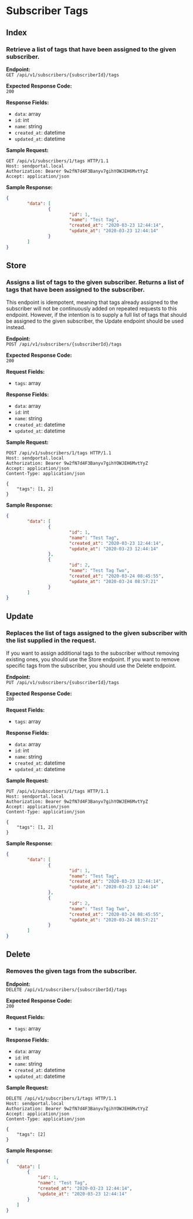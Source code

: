 # Subscriber Tags

## Index

### Retrieve a list of tags that have been assigned to the given subscriber.

**Endpoint:**  
`GET /api/v1/subscribers/{subscriberId}/tags`

**Expected Response Code:**  
`200`

**Response Fields:**
- `data`: array
- `id`: int
- `name`: string
- `created_at`: datetime
- `updated_at`: datetime

**Sample Request:**
```
GET /api/v1/subscribers/1/tags HTTP/1.1
Host: sendportal.local
Authorization: Bearer 9w2fN7d4F3Banyv7gihYOWJEH6MvtYyZ
Accept: application/json
```

**Sample Response:**
```json
{
        "data": [
                {
                        "id": 1,
                        "name": "Test Tag",
                        "created_at": "2020-03-23 12:44:14",
                        "update_at": "2020-03-23 12:44:14"
                }
        ]
}
```

## Store

### Assigns a list of tags to the given subscriber. Returns a list of tags that have been assigned to the subscriber.

This endpoint is idempotent, meaning that tags already assigned to the subscriber will not be continuously added on repeated requests to this endpoint. However, if the intention is to supply a full list of tags that should be assigned to the given subscriber, the Update endpoint should be used instead.

**Endpoint:**  
`POST /api/v1/subscribers/{subscriberId}/tags`

**Expected Response Code:**  
`200`

**Request Fields:**
- `tags`: array<int>

**Response Fields:**
- `data`: array
- `id`: int
- `name`: string
- `created_at`: datetime
- `updated_at`: datetime

**Sample Request:**
```
POST /api/v1/subscribers/1/tags HTTP/1.1
Host: sendportal.local
Authorization: Bearer 9w2fN7d4F3Banyv7gihYOWJEH6MvtYyZ
Accept: application/json
Content-Type: application/json

{
    "tags": [1, 2]
}
```

**Sample Response:**
```json
{
        "data": [
                {
                        "id": 1,
                        "name": "Test Tag",
                        "created_at": "2020-03-23 12:44:14",
                        "update_at": "2020-03-23 12:44:14"
                },
                {
                        "id": 2,
                        "name": "Test Tag Two",
                        "created_at": "2020-03-24 08:45:55",
                        "update_at": "2020-03-24 08:57:21"
                }
        ]
}
```

## Update

### Replaces the list of tags assigned to the given subscriber with the list supplied in the request.

If you want to assign additional tags to the subscriber without removing existing ones, you should use the Store endpoint. If you want to remove specific tags from the subscriber, you should use the Delete endpoint.

**Endpoint:**  
`PUT /api/v1/subscribers/{subscriberId}/tags`

**Expected Response Code:**  
`200`

**Request Fields:**
- `tags`: array<int>

**Response Fields:**
- `data`: array
- `id`: int
- `name`: string
- `created_at`: datetime
- `updated_at`: datetime

**Sample Request:**
```
PUT /api/v1/subscribers/1/tags HTTP/1.1
Host: sendportal.local
Authorization: Bearer 9w2fN7d4F3Banyv7gihYOWJEH6MvtYyZ
Accept: application/json
Content-Type: application/json

{
    "tags": [1, 2]
}
```

**Sample Response:**
```json
{
        "data": [
                {
                        "id": 1,
                        "name": "Test Tag",
                        "created_at": "2020-03-23 12:44:14",
                        "update_at": "2020-03-23 12:44:14"
                },
                {
                        "id": 2,
                        "name": "Test Tag Two",
                        "created_at": "2020-03-24 08:45:55",
                        "update_at": "2020-03-24 08:57:21"
                }
        ]
}
```

## Delete

### Removes the given tags from the subscriber.

**Endpoint:**  
`DELETE /api/v1/subscribers/{subscriberId}/tags`

**Expected Response Code:**  
`200`

**Request Fields:**
- `tags`: array<int>

**Response Fields:**
- `data`: array
- `id`: int
- `name`: string
- `created_at`: datetime
- `updated_at`: datetime

**Sample Request:**
```
DELETE /api/v1/subscribers/1/tags HTTP/1.1
Host: sendportal.local
Authorization: Bearer 9w2fN7d4F3Banyv7gihYOWJEH6MvtYyZ
Accept: application/json
Content-Type: application/json

{
    "tags": [2]
}
```

**Sample Response:**
```json
{
    "data": [
        {
            "id": 1,
            "name": "Test Tag",
            "created_at": "2020-03-23 12:44:14",
            "update_at": "2020-03-23 12:44:14"
        }
    ]
}
```